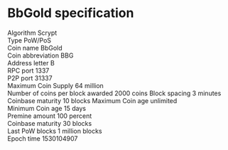 BbGold specification
===========================

Algorithm   						Scrypt  
Type   								PoW/PoS  
Coin name   						BbGold  
Coin abbreviation   				BBG  
Address letter   					B  
RPC port   							1337  
P2P port   							31337  
Maximum Coin Supply   				64 million  
Number of coins per block awarded	2000 coins
Block spacing						3 minutes  
Coinbase maturity					10 blocks
Maximum Coin age   					unlimited  
Minimum Coin age   					15 days  
Premine amount						100 percent  
Coinbase maturity   				30 blocks  
Last PoW blocks   					1 million blocks  
Epoch time   						1530104907  



